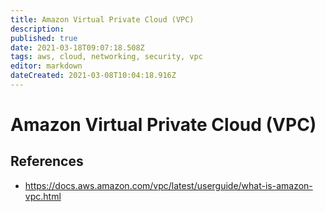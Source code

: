 ```yaml
---
title: Amazon Virtual Private Cloud (VPC)
description: 
published: true
date: 2021-03-18T09:07:18.508Z
tags: aws, cloud, networking, security, vpc
editor: markdown
dateCreated: 2021-03-08T10:04:18.916Z
---
```


# Amazon Virtual Private Cloud (VPC)


## References
- https://docs.aws.amazon.com/vpc/latest/userguide/what-is-amazon-vpc.html